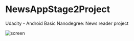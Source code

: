 # NewsAppStage2Project
Udacity - Android Basic Nanodegree: News reader project

![screen](../master/art/screens.png)
